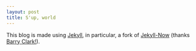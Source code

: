```yaml
---
layout: post
title: S'up, world
---
```


This blog is made using [Jekyll](http://jekyllrb.com/), in particular, a fork of [Jekyll-Now](https://github.com/barryclark/jekyll-now) (thanks [Barry Clark!](https://github.com/barryclark/)).
